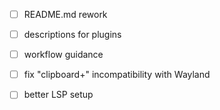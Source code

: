 - [ ] README.md rework
- [ ] descriptions for plugins
- [ ] workflow guidance 

- [ ] fix "clipboard+" incompatibility with Wayland
- [ ] better LSP setup 
